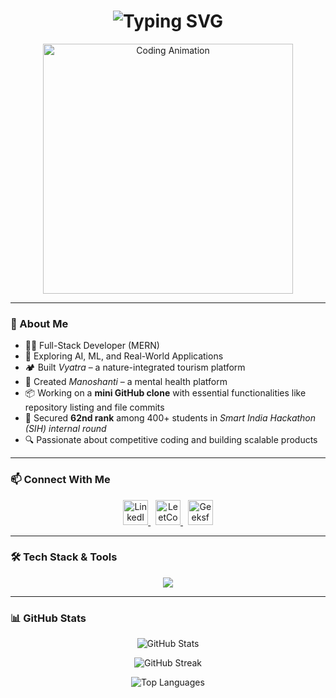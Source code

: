 <h1 align="center">
  <img src="https://readme-typing-svg.demolab.com?font=Fira+Code&size=30&duration=3000&pause=1000&center=true&vCenter=true&multiline=true&width=820&height=100&lines=Hi+%F0%9F%91%8B%2C+I'm+Keshav;Full-Stack+Developer+%7C+Hackathon+Enthusiast+%7C+AI+Explorer" alt="Typing SVG" />
</h1>

<p align="center">
  <img src="https://media.giphy.com/media/qgQUggAC3Pfv687qPC/giphy.gif" width="400" alt="Coding Animation" />
</p>

---

### 🚀 About Me

- 👨‍💻 Full-Stack Developer (MERN)
- 🤖 Exploring AI, ML, and Real-World Applications
- 🏕️ Built *Vyatra* – a nature-integrated tourism platform  
- 🧠 Created *Manoshanti* – a mental health platform  
- 📦 Working on a **mini GitHub clone** with essential functionalities like repository listing and file commits  
- 🎯 Secured **62nd rank** among 400+ students in *Smart India Hackathon (SIH) internal round*  
- 🔍 Passionate about competitive coding and building scalable products

---

### 📫 Connect With Me

<p align="center">
  <a href="https://www.linkedin.com/in/keshav-0b079b281/" target="_blank">
    <img src="https://skillicons.dev/icons?i=linkedin" height="40" alt="LinkedIn" />
  </a>&nbsp;
  <a href="https://leetcode.com/u/Keshavjha16/" target="_blank">
    <img src="https://upload.wikimedia.org/wikipedia/commons/1/19/LeetCode_logo_black.png" height="40" alt="LeetCode" />
  </a>&nbsp;
  <a href="https://www.geeksforgeeks.org/user/keshavjfozq/" target="_blank">
    <img src="https://upload.wikimedia.org/wikipedia/commons/4/43/GeeksforGeeks.svg" height="40" alt="GeeksforGeeks" />
  </a>
</p>

---

### 🛠 Tech Stack & Tools

<p align="center">
  <img src="https://skillicons.dev/icons?i=cpp,java,python,html,css,js,bootstrap,react,nodejs,express,mongodb,mysql,git,tailwind,vscode,figma,aws" />
</p>

---

### 📊 GitHub Stats

<p align="center">
  <img src="https://github-readme-stats.vercel.app/api?username=keshavjha018&show_icons=true&theme=tokyonight" alt="GitHub Stats" />
</p>

<p align="center">
  <img src="https://github-readme-streak-stats.herokuapp.com/?user=keshavjha018&theme=tokyonight" alt="GitHub Streak" />
</p>

<p align="center">
  <img src="https://github-readme-stats.vercel.app/api/top-langs/?username=keshavjha018&layout=compact&theme=tokyonight" alt="Top Languages" />
</p>
